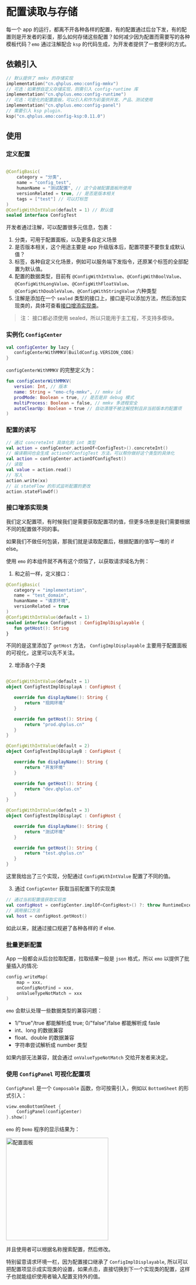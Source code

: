 # 配置读取与存储

每一个 app 的运行，都离不开各种各样的配置，有的配置通过后台下发，有的配置则是开发者的彩蛋，那么如何存储这些配置？如何减少因为配置而需要写的各种模板代码？`emo` 通过注解配合 `ksp` 的代码生成，为开发者提供了一套便利的方式。

## 依赖引入

```kts
// 默认提供了 mmkv 的存储实现
implementation("cn.qhplus.emo:config-mmkv")
// 可选：如果想自定义存储实现，则需引入 config-runtime 库
implementation("cn.qhplus.emo:config-runtime")
// 可选：可是化的配置面板，可以引入和作为彩蛋供开发、产品、测试使用
implementation("cn.qhplus.emo:config-panel")
// 需要引入 ksp plugin.
ksp("cn.qhplus.emo:config-ksp:0.11.0")
```

## 使用

### 定义配置

```kotlin

@ConfigBasic(
    category = "分类",
    name = "config_test",
    humanName = "测试配置", // 这个会被配置面板所使用
    versionRelated = true, // 是否是版本相关
    tags = ["test"] // 可以打标签
)
@ConfigWithIntValue(default = 1) // 默认值
sealed interface ConfigTest

```

开发者通过注解，可以配置很多元信息，包裹：
 
 1. 分类，可用于配置面板，以及更多自定义场景
 2. 是否版本相关，这个用途主要是 app 升级版本后，配置项要不要恢复成默认值？
 3. 标签，各种自定义化场景，例如可以服务端下发指令，还原某个标签的全部配置为默认值。
 4. 配置的数据类型，目前有 `@ConfigWithIntValue`、`@ConfigWithBoolValue`、`@ConfigWithLongValue`、`@ConfigWithFloatValue`、`@ConfigWithDoubleValue`、`@ConfigWithStringValue` 六种类型
 5. 注解是添加在一个 `sealed` 类型的接口上，接口是可以添加方法，然后添加实现类的，具体可查看[接口增添实现类](#接口增添实现类)。

  > 注： 接口都必须使用 sealed，所以只能用于主工程，不支持多模块。

 ### 实例化 `ConfigCenter`

 ```kotlin
val configCenter by lazy {
    configCenterWithMMKV(BuildConfig.VERSION_CODE)
}
 ```

 `configCenterWithMMKV` 的完整定义为：

 ```kotlin
 fun configCenterWithMMKV(
    version: Int, // 版本
    name: String = "emo-cfg-mmkv", // mmkv id
    prodMode: Boolean = true, // 是否是非 debug 模式
    multiProcess: Boolean = false, // mmkv 多进程安全
    autoClearUp: Boolean = true // 自动清理不被注解控制且非当前版本的配置项
)

 ```

 ### 配置的读写

 ```kotlin
 // 通过 concreteInt 具体化到 int 类型
 val action = configCenter.actionOf<ConfigTest>().concreteInt()
 // 编译期间也会生成 actionOfConfigTest 方法，可以帮你做好这个类型的具体化
 val action = configCenter.actionOfConfigTest()
 // 读取
 val value = action.read()
 // 写入
 action.write(xx)
 // 以 stateFlow 的形式监听配置的更改
 action.stateFlowOf()
 ```

 ### 接口增添实现类

 我们定义配置项，有时候我们是需要获取配置项的值，但更多场景是我们需要根据不同的配置做不同的事。
 
 如果我们不做任何包装，那我们就是读取配置后，根据配置的值写一堆的 if else。

 使用 `emo` 的本组件就不再有这个烦恼了，以获取请求域名为例：

1. 和之前一样，定义接口：

 ```kotlin
@ConfigBasic(
    category = "implementation",
    name = "test_domain",
    humanName = "请求环境",
    versionRelated = true
)
@ConfigWithIntValue(default = 1)
sealed interface ConfigHost : ConfigImplDisplayable {
    fun getHost(): String
}
 ```

 不同的是这里添加了 `getHost` 方法， `ConfigImplDisplayable` 主要用于配置面板的可视化，这里可以先不关注。

 2. 增添各个子类

 ```kotlin

@ConfigWithIntValue(default = 1)
object ConfigTestImplDisplayA : ConfigHost {

    override fun displayName(): String {
        return "现网环境"
    }

    override fun getHost(): String {
        return "prod.qhplus.cn"
    }
}

@ConfigWithIntValue(default = 2)
object ConfigTestImplDisplayB : ConfigHost {

    override fun displayName(): String {
        return "开发环境"
    }

    override fun getHost(): String {
        return "dev.qhplus.cn"
    }
}

@ConfigWithIntValue(default = 3)
object ConfigTestImplDisplayC : ConfigHost {

    override fun displayName(): String {
        return "测试环境"
    }

    override fun getHost(): String {
        return "test.qhplus.cn"
    }
}
 ```

 这里我给出了三个实现，分配通过 `ConfigWithIntValue` 配置了不同的值。

 3. 通过 `ConfigCenter` 获取当前配置下的实现类

 ```kotlin
// 通过当前配置值获取实现类
val configHost = configCenter.implOf<ConfigHost>() ?: throw RuntimeException("配置值没有实现类")
// 调用接口方法
val host = configHost.getHost()
 ```

 如此以来，就通过接口规避了各种各样的 if else.

### 批量更新配置

App 一般都会从后台拉取配置，拉取结果一般是 `json` 格式，所以 `emo` 以提供了批量插入的情况:

```kotlin
config.writeMap(
    map = xxx,
    onConfigNotFind = xxx,
    onValueTypeNotMatch = xxx
)
```

`emo` 会默认处理一些数据类型的兼容问题：

* 1/"true"/true 都能解析成 true; 0/"false"/false 都能解析成 fasle
* int、long 的数据兼容
* float、double 的数据兼容
* 字符串尝试解析成 number 类型

如果内部无法兼容，就会通过 `onValueTypeNotMatch` 交给开发者来决定。

### 使用 `ConfigPanel` 可视化配置项

`ConfigPanel` 是一个 `Composable` 函数，你可按需引入，例如以 `BottomSheet` 的形式引入：

```kotlin
view.emoBottomSheet {
    ConfigPanel(configCenter)
}.show()
```

`emo` 的 `Demo` 程序的显示结果为：

<img width="280" alt="配置面板" src="/images/config-panel.jpg">

并且使用者可以根据名称搜索配置，然后修改。

特别留意请求环境一栏，因为配置接口继承了 `ConfigImplDisplayable`, 所以可以把配置项显示成实现类的设置，如果点击，直接切换到下一个实现类的配置，这样子也就能组织使用者输入配置支持外的值。